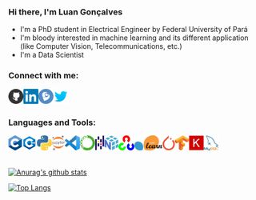 ### Hi there, I'm Luan Gonçalves
 <!-- - [LuanAGoncalves][website] -->

<!--
**LuanAGoncalves/LuanAGoncalves** is a ✨ _special_ ✨ repository because its `README.md` (this file) appears on your GitHub profile.

Here are some ideas to get you started:

- 🔭 I’m currently working on ...
- 🌱 I’m currently learning ...
- 👯 I’m looking to collaborate on ...
- 🤔 I’m looking for help with ...
- 💬 Ask me about ...
- 📫 How to reach me: ...
- 😄 Pronouns: ...
- ⚡ Fun fact: ...
-->

- I'm a PhD student in Electrical Engineer by Federal University of Pará
- I'm bloody interested in machine learning and its different application (like Computer Vision, Telecommunications, etc.)
- I'm a Data Scientist

### Connect with me:
<!-- [<img align="left" height="30px" src="icons/social/globe.png" alt="luanagoncalves.github.io/" />][website] -->
[<img align="left" height="30px" src="icons/social/github.png" alt="LuanAGoncalves | Github" />][github]
[<img align="left" height="30px" src="icons/social/linkedin.png" alt="luan-gonçalves-4b180483 | LinkedIn" />][linkedin]
[<img align="left" height="30px" src="icons/social/lattes.png" alt="6155949500719023 | lattes" />][lattes]
[<img align="left" height="30px" src="icons/social/twitter.png" alt="LuanGon06470101 | Twitter" />][twitter]

<br />
<br />

### Languages and Tools:
[<img align="left" height="30px" src="icons/languages/C_Logo.png" alt="Keras library" />](https://en.cppreference.com/w//)
[<img align="left" height="30px" src="icons/languages/c-plus-plus-logo.png" alt="Keras library" />](https://en.cppreference.com/w//)
[<img align="left" height="30px" src="icons/languages/python.png" alt="Python Language" />](https://www.python.org/)
[<img align="left" height="30px" src="icons/tools/jupyter.png" alt="Project Jupyter" />](https://jupyter.org/)
[<img align="left" height="30px" src="icons/tools/vscode.png" alt="Visual Studio Code" />](https://code.visualstudio.com/)
[<img align="left" height="30px" src="icons/tools/anaconda.png" alt="Anaconda package" />](https://www.anaconda.com/)
[<img align="left" height="30px" src="icons/tools/pandas.png" alt="Pandas library" />](https://pandas.pydata.org/)
[<img align="left" height="30px" src="icons/tools/numpy.png" alt="Numpy library" />](https://numpy.org/)
[<img align="left" height="30px" src="icons/tools/opencv.png" alt="OpenCV library" />](https://opencv.org/)
[<img align="left" height="30px" src="icons/tools/sklearn.png" alt="Numpy library" />](https://scikit-learn.org/)
[<img align="left" height="30px" src="icons/tools/pytorch.png" alt="Pytorch library" />](https://pytorch.org/)
[<img align="left" height="30px" src="icons/tools/tensorflow.png" alt="Tensorflow library" />](https://www.tensorflow.org/?hl=pt-br)
[<img align="left" height="30px" src="icons/tools/keras.png" alt="Keras library" />](https://keras.io/)
<!-- [<img align="left" height="30px" src="icons/tools/Flask.png" alt="Sci-kit Learn framework" />](https://flask.palletsprojects.com/en/1.1.x/) -->
<!-- [<img align="left" height="30px" src="icons/tools/django.png" alt="Django framework" />](https://www.djangoproject.com/) -->
<!-- [<img align="left" height="30px" src="icons/languages/html5.png" alt="HTML 5" />](https://developer.mozilla.org/pt-BR/docs/Web/HTML/HTML5) -->
<!-- [<img align="left" height="30px" src="icons/languages/css3.png" alt="CSS 3" />](https://developer.mozilla.org/pt-BR/docs/Web/CSS) -->
<!-- [<img align="left" height="30px" src="icons/languages/javascript.png" alt="JavaScript" />](https://developer.mozilla.org/pt-BR/docs/Web/JavaScript) -->
[<img align="left" height="30px" src="icons/tools/mysql.png" alt="MySQL" />](https://www.mysql.com/)
<!-- [<img align="left" height="30px" src="icons/languages/scala.png" alt="Scala language" />](https://www.scala-lang.org/) -->
<!-- [<img align="left" height="30px" src="icons/tools/spark.png" alt="Apache Spark" />](https://spark.apache.org/) -->

<br />
<br />
<br />


[![Anurag's github stats](https://github-readme-stats.vercel.app/api?username=LuanAGoncalves&show_icons=true&theme=tokyonight)](https://github.com/anuraghazra/github-readme-stats)

[![Top Langs](https://github-readme-stats.vercel.app/api/top-langs/?username=LuanAGoncalves&show_icons=true&theme=tokyonight)](https://github.com/anuraghazra/github-readme-stats)

[github]: https://github.com/LuanAGoncalves
[website]: https://luanagoncalves.github.io/
[linkedin]: https://www.linkedin.com/in/luan-gonçalves-4b180483/
[twitter]: https://twitter.com/LuanGon06470101
[lattes]: http://lattes.cnpq.br/6155949500719023